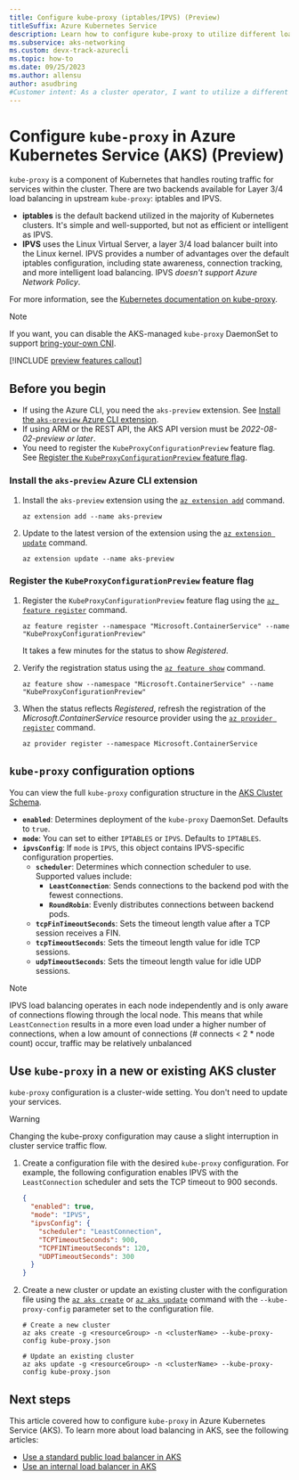 ```yaml
---
title: Configure kube-proxy (iptables/IPVS) (Preview)
titleSuffix: Azure Kubernetes Service
description: Learn how to configure kube-proxy to utilize different load balancing configurations with Azure Kubernetes Service (AKS).
ms.subservice: aks-networking
ms.custom: devx-track-azurecli
ms.topic: how-to
ms.date: 09/25/2023
ms.author: allensu
author: asudbring
#Customer intent: As a cluster operator, I want to utilize a different kube-proxy configuration.
---
```


# Configure `kube-proxy` in Azure Kubernetes Service (AKS) (Preview)

`kube-proxy` is a component of Kubernetes that handles routing traffic for services within the cluster. There are two backends available for Layer 3/4 load balancing in upstream `kube-proxy`: iptables and IPVS.

- **iptables** is the default backend utilized in the majority of Kubernetes clusters. It's simple and well-supported, but not as efficient or intelligent as IPVS.
- **IPVS** uses the Linux Virtual Server, a layer 3/4 load balancer built into the Linux kernel. IPVS provides a number of advantages over the default iptables configuration, including state awareness, connection tracking, and more intelligent load balancing. IPVS *doesn't support Azure Network Policy*.

For more information, see the [Kubernetes documentation on kube-proxy](https://kubernetes.io/docs/reference/command-line-tools-reference/kube-proxy/).

> [!NOTE]
> If you want, you can disable the AKS-managed `kube-proxy` DaemonSet to support [bring-your-own CNI][aks-byo-cni].

[!INCLUDE [preview features callout](includes/preview/preview-callout.md)]

## Before you begin

- If using the Azure CLI, you need the `aks-preview` extension. See [Install the `aks-preview` Azure CLI extension](#install-the-aks-preview-azure-cli-extension).
- If using ARM or the REST API, the AKS API version must be *2022-08-02-preview or later*.
- You need to register the `KubeProxyConfigurationPreview` feature flag. See [Register the `KubeProxyConfigurationPreview` feature flag](#register-the-kubeproxyconfigurationpreview-feature-flag).

### Install the `aks-preview` Azure CLI extension

1. Install the `aks-preview` extension using the [`az extension add`][az-extension-add] command.

    ```azurecli-interactive
    az extension add --name aks-preview
    ```

2. Update to the latest version of the extension using the [`az extension update`][az-extension-update] command.

    ```azurecli-interactive
    az extension update --name aks-preview
    ```

### Register the `KubeProxyConfigurationPreview` feature flag

1. Register the `KubeProxyConfigurationPreview` feature flag using the [`az feature register`][az-feature-register] command.

    ```azurecli-interactive
    az feature register --namespace "Microsoft.ContainerService" --name "KubeProxyConfigurationPreview"
    ```

    It takes a few minutes for the status to show *Registered*.

2. Verify the registration status using the [`az feature show`][az-feature-show] command.

    ```azurecli-interactive
    az feature show --namespace "Microsoft.ContainerService" --name "KubeProxyConfigurationPreview"
    ```

3. When the status reflects *Registered*, refresh the registration of the *Microsoft.ContainerService* resource provider using the [`az provider register`][az-provider-register] command.

    ```azurecli-interactive
    az provider register --namespace Microsoft.ContainerService
    ```

## `kube-proxy` configuration options

You can view the full `kube-proxy` configuration structure in the [AKS Cluster Schema][aks-schema-kubeproxyconfig].

- **`enabled`**: Determines deployment of the `kube-proxy` DaemonSet. Defaults to `true`.
- **`mode`**: You can set to either `IPTABLES` or `IPVS`. Defaults to `IPTABLES`.
- **`ipvsConfig`**: If `mode` is `IPVS`, this object contains IPVS-specific configuration properties.
  - **`scheduler`**: Determines which connection scheduler to use. Supported values include:
    - **`LeastConnection`**: Sends connections to the backend pod with the fewest connections.
    - **`RoundRobin`**: Evenly distributes connections between backend pods.
  - **`tcpFinTimeoutSeconds`**: Sets the timeout length value after a TCP session receives a FIN.
  - **`tcpTimeoutSeconds`**: Sets the timeout length value for idle TCP sessions.
  - **`udpTimeoutSeconds`**: Sets the timeout length value for idle UDP sessions.

> [!NOTE]
> IPVS load balancing operates in each node independently and is only aware of connections flowing through the local node. This means that while `LeastConnection` results in a more even load under a higher number of connections, when a low amount of connections (# connects < 2 * node count) occur, traffic may be relatively unbalanced

## Use `kube-proxy` in a new or existing AKS cluster

`kube-proxy` configuration is a cluster-wide setting. You don't need to update your services.

> [!WARNING]
> Changing the kube-proxy configuration may cause a slight interruption in cluster service traffic flow.

1. Create a configuration file with the desired `kube-proxy` configuration. For example, the following configuration enables IPVS with the `LeastConnection` scheduler and sets the TCP timeout to 900 seconds.

    ```json
    {
      "enabled": true,
      "mode": "IPVS",
      "ipvsConfig": {
        "scheduler": "LeastConnection",
        "TCPTimeoutSeconds": 900,
        "TCPFINTimeoutSeconds": 120,
        "UDPTimeoutSeconds": 300
      }
    }
    ```

2. Create a new cluster or update an existing cluster with the configuration file using the [`az aks create`][az-aks-create] or [`az aks update`][az-aks-update] command with the `--kube-proxy-config` parameter set to the configuration file.

    ```azurecli-interactive
    # Create a new cluster
    az aks create -g <resourceGroup> -n <clusterName> --kube-proxy-config kube-proxy.json

    # Update an existing cluster
    az aks update -g <resourceGroup> -n <clusterName> --kube-proxy-config kube-proxy.json
    ```

## Next steps

This article covered how to configure `kube-proxy` in Azure Kubernetes Service (AKS). To learn more about load balancing in AKS, see the following articles:

- [Use a standard public load balancer in AKS](load-balancer-standard.md)
- [Use an internal load balancer in AKS](internal-lb.md)

<!-- LINKS - External -->
[aks-schema-kubeproxyconfig]: /azure/templates/microsoft.containerservice/managedclusters?pivots=deployment-language-bicep#containerservicenetworkprofilekubeproxyconfig

<!-- LINKS - Internal -->
[aks-byo-cni]: use-byo-cni.md
[az-provider-register]: /cli/azure/provider#az-provider-register
[az-feature-register]: /cli/azure/feature#az-feature-register
[az-feature-show]: /cli/azure/feature#az-feature-show
[az-extension-add]: /cli/azure/extension#az-extension-add
[az-extension-update]: /cli/azure/extension#az-extension-update
[az-aks-create]: /cli/azure/aks#az-aks-create
[az-aks-update]: /cli/azure/aks#az-aks-update


